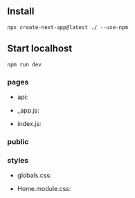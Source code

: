 ## Install
`npx create-next-app@latest ./ --use-npm`
## Start localhost
`npm run dev `

### pages
  - api:

  - _app.js:

  - index.js:

### public

### styles

   - globals.css:

   - Home.module.css:

